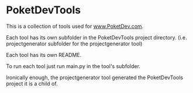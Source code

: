 # PoketDevTools  
This is a collection of tools used for www.PoketDev.com.  

Each tool has its own subfolder in the PoketDevTools project directory. (i.e. projectgenerator subfolder for the projectgenerator tool)  

Each tool has its own README.  

To run each tool just run main.py in the tool's subfolder.  

Ironically enough, the projectgenerator tool generated the PoketDevTools project it is a child of.  